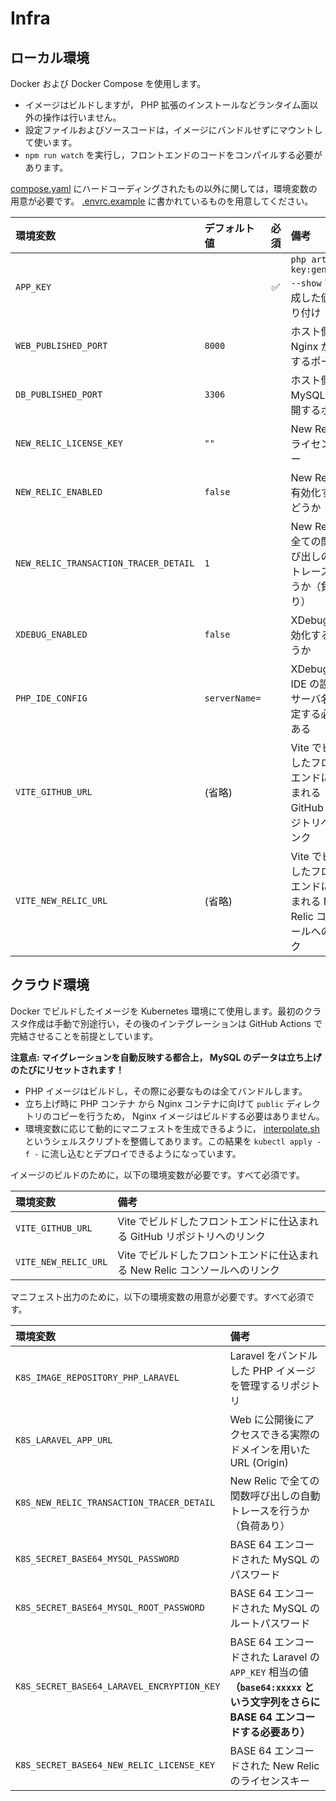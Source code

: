 # Infra

## ローカル環境

Docker および Docker Compose を使用します。

- イメージはビルドしますが， PHP 拡張のインストールなどランタイム面以外の操作は行いません。
- 設定ファイルおよびソースコードは，イメージにバンドルせずにマウントして使います。
- `npm run watch` を実行し，フロントエンドのコードをコンパイルする必要があります。

[compose.yaml](../compose.yaml) にハードコーディングされたもの以外に関しては，環境変数の用意が必要です。 [.envrc.example](../.envrc.example) に書かれているものを用意してください。

| 環境変数                                  | デフォルト値        | 必須  | 備考                                            |
|:--------------------------------------|:--------------|:---:|:----------------------------------------------|
| `APP_KEY`                             |               |  ✅  | `php artisan key:generate --show` で生成した値を貼り付け |
| `WEB_PUBLISHED_PORT`                  | `8000`        |     | ホスト側に Nginx が公開するポート                          |
| `DB_PUBLISHED_PORT`                   | `3306`        |     | ホスト側に MySQL が公開するポート                          |
| `NEW_RELIC_LICENSE_KEY`               | `""`          |     | New Relic のライセンスキー                            |
| `NEW_RELIC_ENABLED`                   | `false`       |     | New Relic を有効化するかどうか                          |
| `NEW_RELIC_TRANSACTION_TRACER_DETAIL` | `1`           |     | New Relic で全ての関数呼び出しの自動トレースを行うか（負荷あり）         |
| `XDEBUG_ENABLED`                      | `false`       |     | XDebug を有効化するかどうか                             |
| `PHP_IDE_CONFIG`                      | `serverName=` |     | XDebug 用の IDE の設定。サーバ名を設定する必要がある              |
| `VITE_GITHUB_URL`                     | (省略)          |     | Vite でビルドしたフロントエンドに仕込まれる GitHub リポジトリへのリンク    |
| `VITE_NEW_RELIC_URL`                  | (省略)          |     | Vite でビルドしたフロントエンドに仕込まれる New Relic コンソールへのリンク |

## クラウド環境

Docker でビルドしたイメージを Kubernetes 環境にて使用します。最初のクラスタ作成は手動で別途行い，その後のインテグレーションは GitHub Actions で完結させることを前提としています。

**注意点: マイグレーションを自動反映する都合上， MySQL のデータは立ち上げのたびにリセットされます！**

- PHP イメージはビルドし，その際に必要なものは全てバンドルします。
- 立ち上げ時に PHP コンテナ から Nginx コンテナに向けて `public` ディレクトリのコピーを行うため， Nginx イメージはビルドする必要はありません。
- 環境変数に応じて動的にマニフェストを生成できるように， [interpolate.sh](./k8s/interpolate.sh) というシェルスクリプトを整備してあります。この結果を `kubectl apply -f -` に流し込むとデプロイできるようになっています。

イメージのビルドのために，以下の環境変数が必要です。すべて必須です。

| 環境変数                 | 備考                                            |
|:---------------------|:----------------------------------------------|
| `VITE_GITHUB_URL`    | Vite でビルドしたフロントエンドに仕込まれる GitHub リポジトリへのリンク    |
| `VITE_NEW_RELIC_URL` | Vite でビルドしたフロントエンドに仕込まれる New Relic コンソールへのリンク |

マニフェスト出力のために，以下の環境変数の用意が必要です。すべて必須です。

| 環境変数                                       | 備考                                                                                               |
|:-------------------------------------------|:-------------------------------------------------------------------------------------------------|
| `K8S_IMAGE_REPOSITORY_PHP_LARAVEL`         | Laravel をバンドルした PHP イメージを管理するリポジトリ                                                               |
| `K8S_LARAVEL_APP_URL`                      | Web に公開後にアクセスできる実際のドメインを用いた URL (Origin)                                                         |
| `K8S_NEW_RELIC_TRANSACTION_TRACER_DETAIL`  | New Relic で全ての関数呼び出しの自動トレースを行うか（負荷あり）                                                            |
| `K8S_SECRET_BASE64_MYSQL_PASSWORD`         | BASE 64 エンコードされた MySQL のパスワード                                                                    | 
| `K8S_SECRET_BASE64_MYSQL_ROOT_PASSWORD`    | BASE 64 エンコードされた MySQL のルートパスワード                                                                 |
| `K8S_SECRET_BASE64_LARAVEL_ENCRYPTION_KEY` | BASE 64 エンコードされた Laravel の `APP_KEY` 相当の値<br>**（`base64:xxxxx` という文字列をさらに BASE 64 エンコードする必要あり）** |
| `K8S_SECRET_BASE64_NEW_RELIC_LICENSE_KEY`  | BASE 64 エンコードされた New Relic のライセンスキー                                                              |
